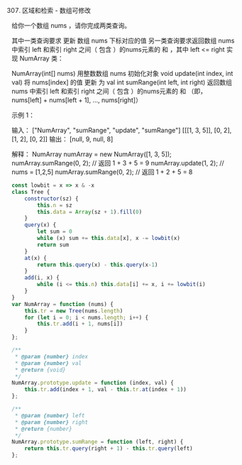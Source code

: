 307. 区域和检索 - 数组可修改

给你一个数组 nums ，请你完成两类查询。

其中一类查询要求 更新 数组 nums 下标对应的值
另一类查询要求返回数组 nums 中索引 left 和索引 right 之间（ 包含 ）的nums元素的 和 ，其中 left <= right
实现 NumArray 类：

NumArray(int[] nums) 用整数数组 nums 初始化对象
void update(int index, int val) 将 nums[index] 的值 更新 为 val
int sumRange(int left, int right) 返回数组 nums 中索引 left 和索引 right 之间（ 包含 ）的nums元素的 和 （即，nums[left] + nums[left + 1], ..., nums[right]）
 

示例 1：

输入：
["NumArray", "sumRange", "update", "sumRange"]
[[[1, 3, 5]], [0, 2], [1, 2], [0, 2]]
输出：
[null, 9, null, 8]

解释：
NumArray numArray = new NumArray([1, 3, 5]);
numArray.sumRange(0, 2); // 返回 1 + 3 + 5 = 9
numArray.update(1, 2);   // nums = [1,2,5]
numArray.sumRange(0, 2); // 返回 1 + 2 + 5 = 8
```js
const lowbit = x => x & -x
class Tree {
    constructor(sz) {
        this.n = sz
        this.data = Array(sz + 1).fill(0)
    }
    query(x) {
        let sum = 0
        while (x) sum += this.data[x], x -= lowbit(x)
        return sum
    }
    at(x) {
        return this.query(x) - this.query(x-1)
    }
    add(i, x) {
        while (i <= this.n) this.data[i] += x, i += lowbit(i)
    }
}
var NumArray = function (nums) {
    this.tr = new Tree(nums.length)
    for (let i = 0; i < nums.length; i++) {
        this.tr.add(i + 1, nums[i])
    }
};

/** 
 * @param {number} index 
 * @param {number} val
 * @return {void}
 */
NumArray.prototype.update = function (index, val) {
    this.tr.add(index + 1, val - this.tr.at(index + 1))
};

/** 
 * @param {number} left 
 * @param {number} right
 * @return {number}
 */
NumArray.prototype.sumRange = function (left, right) {
    return this.tr.query(right + 1) - this.tr.query(left)
};